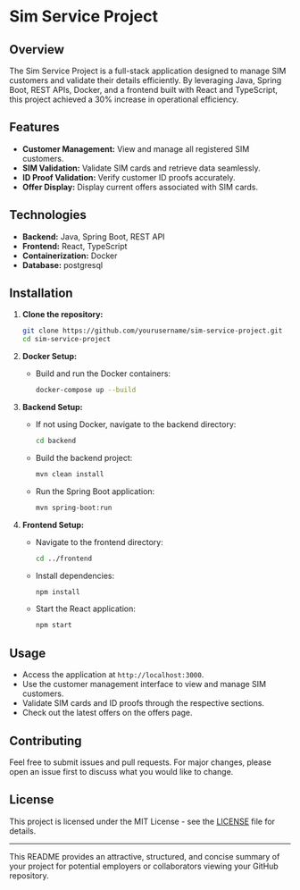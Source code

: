 
# Sim Service Project

## Overview

The Sim Service Project is a full-stack application designed to manage SIM customers and validate their details efficiently. By leveraging Java, Spring Boot, REST APIs, Docker, and a frontend built with React and TypeScript, this project achieved a 30% increase in operational efficiency.

## Features

- **Customer Management:** View and manage all registered SIM customers.
- **SIM Validation:** Validate SIM cards and retrieve data seamlessly.
- **ID Proof Validation:** Verify customer ID proofs accurately.
- **Offer Display:** Display current offers associated with SIM cards.

## Technologies

- **Backend:** Java, Spring Boot, REST API
- **Frontend:** React, TypeScript
- **Containerization:** Docker
- **Database:** postgresql

## Installation

1. **Clone the repository:**
   ```bash
   git clone https://github.com/yourusername/sim-service-project.git
   cd sim-service-project
   ```

2. **Docker Setup:**
   - Build and run the Docker containers:
     ```bash
     docker-compose up --build
     ```

3. **Backend Setup:**
   - If not using Docker, navigate to the backend directory:
     ```bash
     cd backend
     ```
   - Build the backend project:
     ```bash
     mvn clean install
     ```
   - Run the Spring Boot application:
     ```bash
     mvn spring-boot:run
     ```

4. **Frontend Setup:**
   - Navigate to the frontend directory:
     ```bash
     cd ../frontend
     ```
   - Install dependencies:
     ```bash
     npm install
     ```
   - Start the React application:
     ```bash
     npm start
     ```

## Usage

- Access the application at `http://localhost:3000`.
- Use the customer management interface to view and manage SIM customers.
- Validate SIM cards and ID proofs through the respective sections.
- Check out the latest offers on the offers page.

## Contributing

Feel free to submit issues and pull requests. For major changes, please open an issue first to discuss what you would like to change.

## License

This project is licensed under the MIT License - see the [LICENSE](LICENSE) file for details.

---

This README provides an attractive, structured, and concise summary of your project for potential employers or collaborators viewing your GitHub repository.
